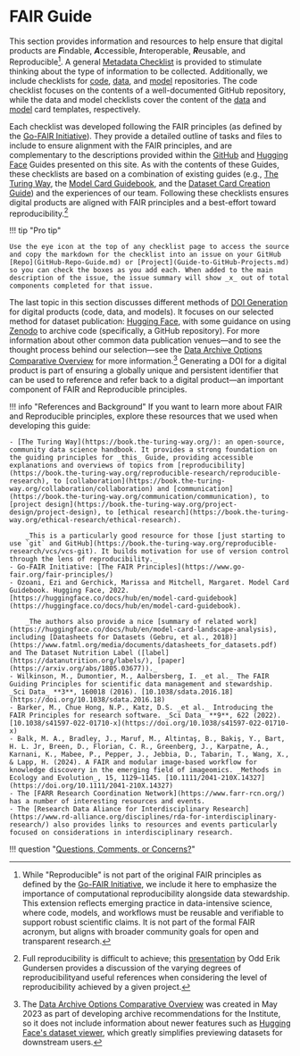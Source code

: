 # FAIR Guide

This section provides information and resources to help ensure that digital products are ***F***indable, ***A***ccessible, ***I***nteroperable, ***R***eusable, and Reproducible[^1]. A general [Metadata Checklist](Metadata-Checklist.md) is provided to stimulate thinking about the type of information to be collected. Additionally, we include checklists for [code](Code-Checklist.md), [data](Data-Checklist.md), and [model](Model-Checklist.md) repositories. The code checklist focuses on the contents of a well-documented GitHub repository, while the data and model checklists cover the content of the [data](HF_DatasetCard_Template_mkdocs.md/) and [model](HF_ModelCard_Template_mkdocs.md/) card templates, respectively.

Each checklist was developed following the FAIR principles (as defined by the [Go-FAIR Initiative](https://www.go-fair.org/fair-principles/)). They provide a detailed outline of tasks and files to include to ensure alignment with the FAIR principles, and are complementary to the descriptions provided within the [GitHub](GitHub-Repo-Guide.md) and [Hugging Face](Hugging-Face-Repo-Guide.md) Guides presented on this site. As with the contents of these Guides, these checklists are based on a combination of existing guides (e.g., [The Turing Way](https://book.the-turing-way.org/), the [Model Card Guidebook](https://huggingface.co/docs/hub/en/model-card-annotated), and the [Dataset Card Creation Guide](https://github.com/huggingface/datasets/blob/main/templates/README_guide.md)) and the experiences of our team. Following these checklists ensures digital products are aligned with FAIR principles and a best-effort toward reproducibility.[^2]

!!! tip "Pro tip"

    Use the eye icon at the top of any checklist page to access the source and copy the markdown for the checklist into an issue on your GitHub [Repo](GitHub-Repo-Guide.md) or [Project](Guide-to-GitHub-Projects.md) so you can check the boxes as you add each. When added to the main description of the issue, the issue summary will show _x_ out of total components completed for that issue.

The last topic in this section discusses different methods of [DOI Generation](DOI-Generation.md) for digital products (code, data, and models). It focuses on our selected method for dataset publication: [Hugging Face](https://huggingface.co/), with some guidance on using [Zenodo](https://zenodo.org/) to archive code (specifically, a GitHub repository). For more information about other common data publication venues&mdash;and to see the thought process behind our selection&mdash;see the [Data Archive Options Comparative Overview](../pdfs/Data_Archive-Publication-Options-Comparative-Overview.pdf) for more information.[^3] Generating a DOI for a digital product is part of ensuring a globally unique and persistent identifier that can be used to reference and refer back to a digital product&mdash;an important component of FAIR and Reproducible principles.

!!! info "References and Background"
    If you want to learn more about FAIR and Reproducible principles, explore these resources that we used when developing this guide:

    - [The Turing Way](https://book.the-turing-way.org/): an open-source, community data science handbook. It provides a strong foundation on the guiding principles for _this_ Guide, providing accessible explanations and overviews of topics from [reproducibility](https://book.the-turing-way.org/reproducible-research/reproducible-research), to [collaboration](https://book.the-turing-way.org/collaboration/collaboration) and [communication](https://book.the-turing-way.org/communication/communication), to [project design](https://book.the-turing-way.org/project-design/project-design), to [ethical research](https://book.the-turing-way.org/ethical-research/ethical-research). 
        
        _This is a particularly good resource for those [just starting to use `git` and GitHub](https://book.the-turing-way.org/reproducible-research/vcs/vcs-git). It builds motivation for use of version control through the lens of reproducibility._
    - Go-FAIR Initiative: [The FAIR Principles](https://www.go-fair.org/fair-principles/)
    - Ozoani, Ezi and Gerchick, Marissa and Mitchell, Margaret. Model Card Guidebook. Hugging Face, 2022. [https://huggingface.co/docs/hub/en/model-card-guidebook](https://huggingface.co/docs/hub/en/model-card-guidebook). 
        
        _The authors also provide a nice [summary of related work](https://huggingface.co/docs/hub/en/model-card-landscape-analysis), including [Datasheets for Datasets (Gebru, et al., 2018)](https://www.fatml.org/media/documents/datasheets_for_datasets.pdf) and The Dataset Nutrition Label ([label](https://datanutrition.org/labels/), [paper](https://arxiv.org/abs/1805.03677))._
    - Wilkinson, M., Dumontier, M., Aalbersberg, I. _et al._ The FAIR Guiding Principles for scientific data management and stewardship. _Sci Data_ **3**, 160018 (2016). [10.1038/sdata.2016.18](https://doi.org/10.1038/sdata.2016.18)
    - Barker, M., Chue Hong, N.P., Katz, D.S. _et al._ Introducing the FAIR Principles for research software. _Sci Data_ **9**, 622 (2022). [10.1038/s41597-022-01710-x](https://doi.org/10.1038/s41597-022-01710-x)
    - Balk, M. A., Bradley, J., Maruf, M., Altintaş, B., Bakiş, Y., Bart, H. L. Jr, Breen, D., Florian, C. R., Greenberg, J., Karpatne, A., Karnani, K., Mabee, P., Pepper, J., Jebbia, D., Tabarin, T., Wang, X., & Lapp, H. (2024). A FAIR and modular image-based workflow for knowledge discovery in the emerging field of imageomics. _Methods in Ecology and Evolution_, 15, 1129–1145. [10.1111/2041-210X.14327](https://doi.org/10.1111/2041-210X.14327)
    - The [FARR Research Coordination Network](https://www.farr-rcn.org/) has a number of interesting resources and events.
    - The [Research Data Aliance for Interdisciplinary Research](https://www.rd-alliance.org/disciplines/rda-for-interdisciplinary-research/) also provides links to resources and events particularly focused on considerations in interdisciplinary research.

!!! question "[Questions, Comments, or Concerns?](https://github.com/Imageomics/Collaborative-distributed-science-guide/issues)"

[^1]: While "Reproducible" is not part of the original FAIR principles as defined by the [Go-FAIR Initiative](https://www.go-fair.org/fair-principles/), we include it here to emphasize the importance of computational reproducibility alongside data stewardship. This extension reflects emerging practice in data-intensive science, where code, models, and workflows must be reusable and verifiable to support robust scientific claims. It is not part of the formal FAIR acronym, but aligns with broader community goals for open and transparent research.
[^2]: Full reproducibility is difficult to achieve; this [presentation](https://drive.google.com/file/d/1BFqZ00zMuyVHaD9A8PvzRDEg7aV0kp3W/view?usp=drive_link) by Odd Erik Gundersen provides a discussion of the varying degrees of reproducibilityand useful references when considering the level of reproducibility achieved by a given project.  
[^3]: The [Data Archive Options Comparative Overview](../pdfs/Data_Archive-Publication-Options-Comparative-Overview.pdf) was created in May 2023 as part of developing archive recommendations for the Institute, so it does not include information about newer features such as [Hugging Face's dataset viewer](https://huggingface.co/docs/hub/en/datasets-viewer), which greatly simplifies previewing datasets for downstream users.
